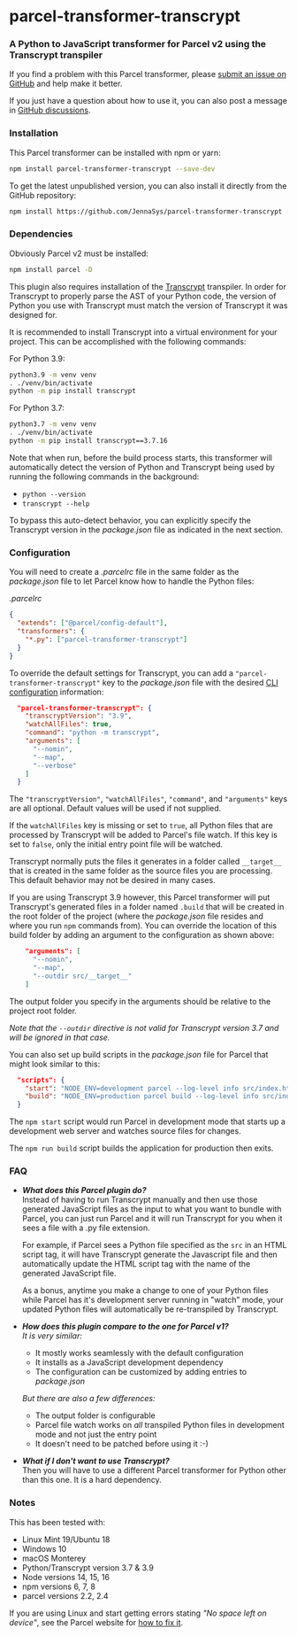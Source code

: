 # parcel-transformer-transcrypt
### A Python to JavaScript transformer for Parcel v2 using the Transcrypt transpiler

If you find a problem with this Parcel transformer, please [submit an issue on GitHub](https://github.com/JennaSys/parcel-transformer-transcrypt/issues) and help make it better.

If you just have a question about how to use it, you can also post a message in [GitHub discussions](https://github.com/JennaSys/parcel-transformer-transcrypt/discussions/4).

### Installation
This Parcel transformer can be installed with npm or yarn:
```bash
npm install parcel-transformer-transcrypt --save-dev
```

To get the latest unpublished version, you can also install it directly from the GitHub repository:
```bash
npm install https://github.com/JennaSys/parcel-transformer-transcrypt --save-dev
```

### Dependencies
Obviously Parcel v2 must be installed:

```bash
npm install parcel -D
```
This plugin also requires installation of the [Transcrypt](https://www.transcrypt.org) transpiler.  In order for Transcrypt to properly parse the AST of your Python code, the version of Python you use with Transcrypt must match the version of Transcrypt it was designed for.

It is recommended to install Transcrypt into a virtual environment for your project.  This can be accomplished with the following commands:

For Python 3.9:  
```bash
python3.9 -m venv venv
. ./venv/bin/activate
python -m pip install transcrypt
```

For Python 3.7:  
```bash
python3.7 -m venv venv
. ./venv/bin/activate
python -m pip install transcrypt==3.7.16
```

Note that when run, before the build process starts, this transformer will automatically detect the version of Python and Transcrypt being used by running the following commands in the background:
- `python --version`
- `transcrypt --help`

To bypass this auto-detect behavior, you can explicitly specify the Transcrypt version in the _package.json_ file as indicated in the next section.

### Configuration

You will need to create a _.parcelrc_ file in the same folder as the _package.json_ file to let Parcel know how to handle the Python files:

_.parcelrc_
```json
{
  "extends": ["@parcel/config-default"],
  "transformers": {
    "*.py": ["parcel-transformer-transcrypt"]
  }
}
```

To override the default settings for Transcrypt, you can add a `"parcel-transformer-transcrypt"` key to the _package.json_ file with the desired [CLI configuration](https://www.transcrypt.org/docs/html/installation_use.html#available-command-line-switches) information:
```json
  "parcel-transformer-transcrypt": {
    "transcryptVersion": "3.9",
    "watchAllFiles": true,
    "command": "python -m transcrypt",
    "arguments": [
      "--nomin",
      "--map",
      "--verbose"
    ]
  }
```
The `"transcryptVersion"`, `"watchAllFiles"`, `"command"`, and `"arguments"` keys are all optional.  Default values will be used if not supplied.

If the `watchAllFiles` key is missing or set to `true`, all Python files that are processed by Transcrypt will be added to Parcel's file watch.  If this key is set to `false`, only the initial entry point file will be watched.

Transcrypt normally puts the files it generates in a folder called `__target__` that is created in the same folder as the source files you are processing. This default behavior may not be desired in many cases.

If you are using Transcrypt 3.9 however, this Parcel transformer will put Transcrypt's generated files in a folder named `.build` that will be created in the root folder of the project (where the _package.json_ file resides and where you run `npm` commands from).
You can override the location of this build folder by adding an argument to the configuration as shown above:
```json
    "arguments": [
      "--nomin",
      "--map",
      "--outdir src/__target__"  
    ]
```
The output folder you specify in the arguments should be relative to the project root folder.  

_Note that the `--outdir` directive is not valid for Transcrypt version 3.7 and will be ignored in that case._

You can also set up build scripts in the _package.json_ file for Parcel that might look similar to this:
```json
  "scripts": {
    "start": "NODE_ENV=development parcel --log-level info src/index.html --dist-dir dist/dev --port 8080",
    "build": "NODE_ENV=production parcel build --log-level info src/index.html --no-source-maps --dist-dir dist/prod --no-cache"
  }
```
The `npm start` script would run Parcel in development mode that starts up a development web server and watches source files for changes.

The `npm run build` script builds the application for production then exits. 


### FAQ
- **_What does this Parcel plugin do?_**  
  Instead of having to run Transcrypt manually and then use those generated JavaScript files as the input to what you want to bundle with Parcel, you can just run Parcel and it will run Transcrypt for you when it sees a file with a .py file extension.
  
  For example, if Parcel sees a Python file specified as the `src` in an HTML script tag, it will have Transcrypt generate the Javascript file and then automatically update the HTML script tag with the name of the generated JavaScript file. 
  
  As a bonus, anytime you make a change to one of your Python files while Parcel has it's development server running in "watch" mode, your updated Python files will automatically be re-transpiled by Transcrypt.
- **_How does this plugin compare to the one for Parcel v1?_**  
  _It is very similar:_
  - It mostly works seamlessly with the default configuration
  - It installs as a JavaScript development dependency
  - The configuration can be customized by adding entries to _package.json_

  _But there are also a few differences:_
  - The output folder is configurable
  - Parcel file watch works on _all_ transpiled Python files in development mode and not just the entry point
  - It doesn't need to be patched before using it :-)
- **_What if I don't want to use Transcrypt?_**  
  Then you will have to use a different Parcel transformer for Python other than this one.  It is a hard dependency.


### Notes
This has been tested with:
- Linux Mint 19/Ubuntu 18
- Windows 10
- macOS Monterey
- Python/Transcrypt version 3.7 & 3.9
- Node versions 14, 15, 16
- npm versions 6, 7, 8
- parcel versions 2.2, 2.4


If you are using Linux and start getting errors stating *"No space left on device"*, see the Parcel website for [how to fix it](https://parceljs.org/features/development/#linux%3A-no-space-left-on-device).

